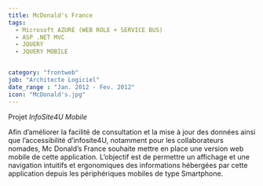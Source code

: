 ```yaml
---
title: McDonald's France
tags:
  - Microsoft AZURE (WEB ROLE + SERVICE BUS)
  - ASP .NET MVC
  - JQUERY
  - JQUERY MOBILE


category: "frontweb"
job: "Architecte Logiciel"
date_range : "Jan. 2012 - Fev. 2012"
icon: "McDonald's.jpg"
---
```


Projet *InfoSite4U Mobile*

Afin d’améliorer la facilité de consultation et la mise à jour des données ainsi que l’accessibilité d’infosite4U, notamment pour les collaborateurs nomades, Mc Donald’s France souhaite mettre en place une version web mobile de cette application. L’objectif est de permettre un affichage et une navigation intuitifs et ergonomiques des informations hébergées par cette application depuis les périphériques mobiles de type Smartphone.

